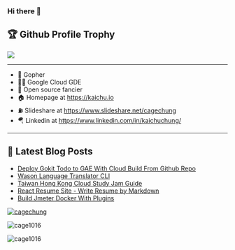 ### Hi there 👋

<!--
**cage1016/cage1016** is a ✨ _special_ ✨ repository because its `README.md` (this file) appears on your GitHub profile.

Here are some ideas to get you started:

- 🔭 I’m currently working on ...
- 🌱 I’m currently learning ...
- 👯 I’m looking to collaborate on ...
- 🤔 I’m looking for help with ...
- 💬 Ask me about ...
- 📫 How to reach me: ...
- 😄 Pronouns: ...
- ⚡ Fun fact: ...
-->

<h2>🏆 Github Profile Trophy</h2>
<img src="https://github-profile-trophy.vercel.app/?username=cage1016&column=7&margin-w=15" />

---

- 🔭 Gopher
- 👨‍💻 Google Cloud GDE
- 🌱 Open source fancier
- 🏠 Homepage at https://kaichu.io
- ⛽ Slideshare at https://www.slideshare.net/cagechung
- 🪂 Linkedin at https://www.linkedin.com/in/kaichuchung/
---

## 📕 Latest Blog Posts

<!-- BLOG-POST-LIST:START -->
- [Deploy Gokit Todo to GAE With Cloud Build From Github Repo](https://kaichu.io/posts/deploy-gokit-todo-to-gae-with-cloud-build-from-github-repo/)
- [Wason Language Translator CLI](https://kaichu.io/posts/wason-language-translator-cli/)
- [Taiwan Hong Kong Cloud Study Jam Guide](https://kaichu.io/posts/taiwan-hong-kong-cloud-study-jam-guide/)
- [React Resume Site - Write Resume by Markdown](https://kaichu.io/posts/react-resume-site-write-resume-by-markdown/)
- [Build Jmeter Docker With Plugins](https://kaichu.io/posts/build-jmeter-docker-with-plugins/)
<!-- BLOG-POST-LIST:END -->

<div>
  <p align="left"> <a href="https://twitter.com/cagechung" target="blank">
      <img src="https://img.shields.io/twitter/follow/cagechung?logo=twitter&style=for-the-badge" alt="cagechung" /></a>
  </p>
  <p>
    <img align="center" src="https://github-readme-stats.vercel.app/api?username=cage1016&show_icons=true&locale=en" alt="cage1016" />
  <p>
    <img align="left" src="https://github-readme-stats.vercel.app/api/top-langs?username=cage1016&show_icons=true&locale=en&layout=compact" alt="cage1016" />
  </p>
</div>

